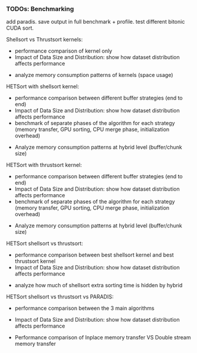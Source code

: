 ### TODOs: Benchmarking

add paradis.
save output in full benchmark + profile.
test different bitonic CUDA sort.

Shellsort vs Thrustsort kernels:
+ performance comparison of kernel only
+ Impact of Data Size and Distribution: show how dataset distribution affects performance
- analyze memory consumption patterns of kernels (space usage)

HETSort with shellsort kernel: 
+ performance comparison between different buffer strategies (end to end)
+ Impact of Data Size and Distribution: show how dataset distribution affects performance
+ benchmark of separate phases of the algorithm for each strategy (memory transfer, GPU sorting, CPU merge phase, initialization overhead)
- Analyze memory consumption patterns at hybrid level (buffer/chunk size)

HETSort with thrustsort kernel:
+ performance comparison between different buffer strategies (end to end)
+ Impact of Data Size and Distribution: show how dataset distribution affects performance
+ benchmark of separate phases of the algorithm for each strategy (memory transfer, GPU sorting, CPU merge phase, initialization overhead)
- Analyze memory consumption patterns at hybrid level (buffer/chunk size)

HETSort shellsort vs thrustsort: 
+ performance comparison between best shellsort kernel and best thrustsort kernel
+ Impact of Data Size and Distribution: show how dataset distribution affects performance
- analyze how much of shellsort extra sorting time is hidden by hybrid

HETSort shellsort vs thrustsort vs PARADIS: 
- performance comparison between the 3 main algorithms
- Impact of Data Size and Distribution: show how dataset distribution affects performance

- Performance comparison of Inplace memory transfer VS Double stream memory transfer